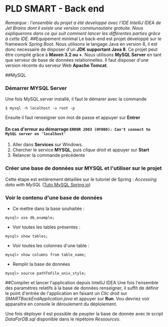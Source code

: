 # PLD SMART - Back end
*Remarque : l'ensemble du projet a été developpé avec l'IDE IntelliJ IDEA de Jet Brains dont il existe une version communautaire gratuite. Nous expliquerons dans ce qui suit comment lancer les différentes parties grâce à cette IDE.*
##Equipement minimal
Le back-end est projet développé sur le framework *Spring Boot*. Nous utilisons le langage Java en version 8, il est donc necessaire de disposer d'un **JDK supportant Java 8**. 
Ce projet peut être compilé grâce à **Maven 3.2 ou +**. 
Nous utilisons **MySQL Server** en tant que serveur de base de données relationnelles. 
Il faut disposer d'une version récente du serveur Web **Apache Tomcat**.

##MySQL
### Démarrer MYSQL Server
Une fois MySQL server installé, il faut le démarer avec la commande
```jshelllanguage
$ mysql -h localhost -u root -p
```
Ensuite il faut renseigner son mot de passe et appuyer sur **Entrer**

#### En cas d'erreur au démarrage `ERROR 2003 (HY000): Can't connect to MySQL server on 'localhost'`
1. Aller dans **Services** sur Windows. 
2. Chercher le service **MYSQL**, puis *clique droit* et appuyer sur **Start** 
3. Relancer la commande précédente

### Créer une base de données sur MYSQL et l'utiliser sur le projet
Cette étape est entièrement détaillée sur le tutoriel de Spring : *Accessing data with MySQL* ([Tuto MySQL Spring.io](https://spring.io/guides/gs/accessing-data-mysql/))

### Voir le contenu d'une base de données
- Ce mettre dans la base souhaitée : 
```jshelllanguage
mysql> use db_example;
```
- Voir toutes les tables présentes : 
```jshelllanguage
mysql> show tables;
```
- Voir toutes les colonnes d'une table : 
```jshelllanguage
mysql> show columns from table_name;
```
- Remplir la base de données
```jshelllanguage
mysql> source pathToFile_unix_style;
```
##Compiler et lancer l'application depuis IntelliJ IDEA
Une fois l'ensemble des paramètres relatifs à la base de données renseigner, 
il suffit de définir le point d'entrée de l'application en faisant un *Clic droit* sur 
*SMARTBackEndApplication.java* et appuyer sur **Run**. Vou devriez voir apparaitre en console 
le déroulement du déploiement.

Une fois déployer il est possible de peupler la base de donnée avec le script *DataForDB.sql* disponible
dans le répétoire *Ressources*.






